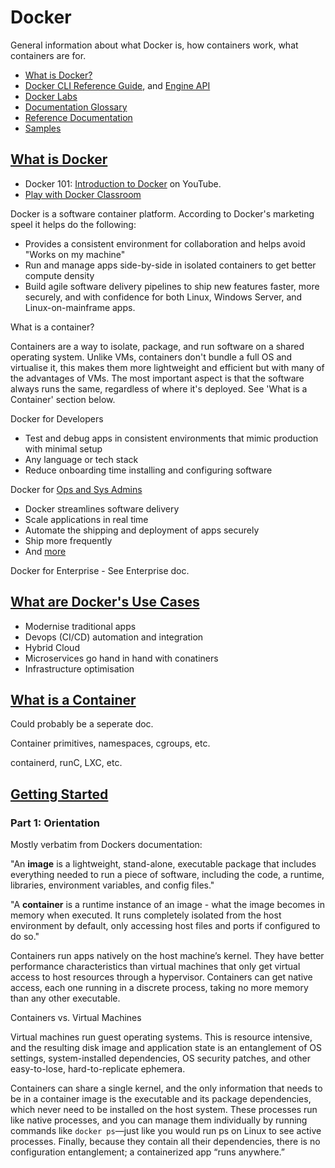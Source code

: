 # Docker

General information about what Docker is, how containers work, what containers are for.

* [What is Docker?](https://www.docker.com/what-docker)
* [Docker CLI Reference Guide](https://docs.docker.com/engine/reference/commandline/cli/), and [Engine API](https://docs.docker.com/engine/api/)
* [Docker Labs](https://github.com/docker/labs/)
* [Documentation Glossary](https://docs.docker.com/glossary/)
* [Reference Documentation](https://docs.docker.com/reference/)
* [Samples](https://docs.docker.com/samples/)

## [What is Docker](https://www.docker.com/what-docker)

* Docker 101: [Introduction to Docker](https://www.youtube.com/watch?v=V9IJj4MzZBc) on YouTube.
* [Play with Docker Classroom](http://training.play-with-docker.com/)

Docker is a software container platform. According to Docker's marketing speel it helps do the following:

* Provides a consistent environment for collaboration and helps avoid "Works on my machine"
* Run and manage apps side-by-side in isolated containers to get better compute density
* Build agile software delivery pipelines to ship new features faster, more securely, and with confidence for both Linux, Windows Server, and Linux-on-mainframe apps.

What is a container?

Containers are a way to isolate, package, and run software on a shared operating system. Unlike VMs, containers don't bundle a full OS and virtualise it, this makes them more lightweight and efficient but with many of the advantages of VMs. The most important aspect is that the software always runs the same, regardless of where it's deployed. See 'What is a Container' section below.

Docker for Developers

* Test and debug apps in consistent environments that mimic production with minimal setup
* Any language or tech stack
* Reduce onboarding time installing and configuring software

Docker for [Ops and Sys Admins](https://www.docker.com/itpro)

* Docker streamlines software delivery
* Scale applications in real time
* Automate the shipping and deployment of apps securely
* Ship more frequently
* And [more](https://www.docker.com/what-docker#/operators)

Docker for Enterprise - See Enterprise doc.

## [What are Docker's Use Cases](https://www.docker.com/use-cases)

* Modernise traditional apps
* Devops (CI/CD) automation and integration
* Hybrid Cloud
* Microservices go hand in hand with conatiners
* Infrastructure optimisation

## [What is a Container](https://www.docker.com/what-container)

Could probably be a seperate doc.

Container primitives, namespaces, cgroups, etc.

containerd, runC, LXC, etc.

## [Getting Started](https://docs.docker.com/get-started/)

### Part 1: Orientation

Mostly verbatim from Dockers documentation:

"An **image** is a lightweight, stand-alone, executable package that includes everything needed to run a piece of software, including the code, a runtime, libraries, environment variables, and config files."

"A **container** is a runtime instance of an image - what the image becomes in memory when executed. It runs completely isolated from the host environment by default, only accessing host files and ports if configured to do so."

Containers run apps natively on the host machine’s kernel. They have better performance characteristics than virtual machines that only get virtual access to host resources through a hypervisor. Containers can get native access, each one running in a discrete process, taking no more memory than any other executable.

Containers vs. Virtual Machines

Virtual machines run guest operating systems. This is resource intensive, and the resulting disk image and application state is an entanglement of OS settings, system-installed dependencies, OS security patches, and other easy-to-lose, hard-to-replicate ephemera.

Containers can share a single kernel, and the only information that needs to be in a container image is the executable and its package dependencies, which never need to be installed on the host system. These processes run like native processes, and you can manage them individually by running commands like `docker ps`—just like you would run ps on Linux to see active processes. Finally, because they contain all their dependencies, there is no configuration entanglement; a containerized app “runs anywhere.”